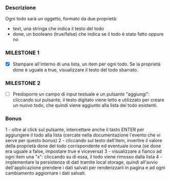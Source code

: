 ### Descrizione

Ogni todo sarà un oggetto, formato da due proprietà:
- text, una stringa che indica il testo del todo
- done, un booleano (true/false) che indica se il todo è stato fatto oppure no


### MILESTONE 1
- [x] Stampare all'interno di una lista, un item per ogni todo. Se la proprietà done è uguale a true, visualizzare il testo del todo sbarrato.
### MILESTONE 2
- [ ] Predisporre un campo di input testuale e un pulsante "aggiungi": cliccando sul pulsante, il testo digitato viene letto e utilizzato per creare un nuovo todo, che quindi viene aggiunto alla lista dei todo esistenti.
### Bonus
1 - oltre al click sul pulsante, intercettare anche il tasto ENTER per aggiungere il todo alla lista (cercate nella documentazione l'evento che vi serve per questo bonus)
2 - cliccando sul testo dell'item, invertire il valore della proprietà done del todo corrispondente ed eventuale icona (se done era uguale a false, impostare true e viceversa)
3 - visualizzare a fianco ad ogni item una "x": cliccando su di essa, il todo viene rimosso dalla lista
4 - implementare la persistenza di dati tramite local storage, quindi all'avvio dell'applicazione prendere i dati salvati per renderizzarli in pagina e ad ogni cambiamento aggiornare i dati salvati.
